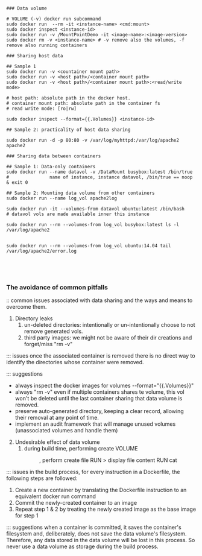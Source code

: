 
```


### Data volume

# VOLUME (-v) docker run subcommand
sudo docker run  --rm -it <instance-name> <cmd:mount>
sudo docker inspect <instance-id>
sudo docker run -v /MountPointDemo -it <image-name>:<image-version>
sudo docker rm -v <instance-name> # -v remove also the volumes, -f remove also running containers

### Sharing host data 

## Sample 1 
sudo docker run -v <countainer mount path>
sudo docker run -v <host path>/<container mount path>
sudo docker run -v <host path>/<container mount path>:<read/write mode>

# host path: absolute path in the docker host.
# container mount path: absolute path in the container fs
# read write mode: [ro|rw] 

sudo docker inspect --format={{.Volumes}} <instance-id>

## Sample 2: practicality of host data sharing

sudo docker run -d -p 80:80 -v /var/log/myhttpd:/var/log/apache2 apache2

### Sharing data between containers

## Sample 1: Data-only containers
sudo docker run --name datavol -v /DataMount busybox:latest /bin/true
#               name of instance, instance datavol, /bin/true == noop & exit 0

## Sample 2: Mounting data volume from other containers
sudo docker run --name log_vol apache2log

sudo docker run -it --volumes-from datavol ubuntu:latest /bin/bash
# datavol vols are made available inner this instance

sudo docker run --rm --volumes-from log_vol busybox:latest ls -l /var/log/apache2


sudo docker run --rm --volumes-from log_vol ubuntu:14.04 tail /var/log/apache2/error.log





```


### The avoidance of common pitfalls

:: common issues associated with data sharing and the ways and means to overcome them.

1. Directory leaks
    1. un-deleted directories: intentionally or un-intentionally choose to not remove generated vols.
    2. third party images: we might not be aware of their dir creations and forget/miss "rm -v"

::: issues 
once the associated container is removed there is no direct way to identify the directories whose container were removed.

::: suggestions
 * always inspect the docker images for volumes --format="{{.Volumes}}"
 * always "rm -v" even if multiple containers shares te volume, this vol won't be deleted until the last container sharing that data volume is removed.
 * preserve auto-generated directory, keeping a clear record, allowing their removal at any point of time.
 * implement an audit framework that will manage unused volumes (unassociated volumes and handle them)

2. Undesirable effect of data volume
    1. during build time, 
        performing create VOLUME <dir path>, 
        perform create file RUN <data> > <filepath>
        display file content RUN cat <filepath>
        
::: issues
in the build process, for every instruction in a Dockerfile, the following steps are followed:
1. Create a new container by translating the Dockerfile instruction to an equivalent docker run command
2. Commit the newly-created container to an image
3. Repeat step 1 & 2 by treating the newly created image as the base image for step 1 

::: suggestions
when a container is committed, it saves the container's filesystem and, deliberately, does not save the data volume's filesystem. Therefore, any data stored in the data volume will be lost in this process. So never use a data volume as storage during the build process.
        
        